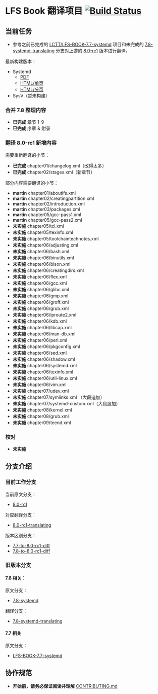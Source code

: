 # LFS Book 翻译项目 [![Build Status](https://travis-ci.org/LCTT/LFS-BOOK.svg?branch=8.0-rc1-translating)](https://travis-ci.org/LCTT/LFS-BOOK)

## 当前任务

* 参考之前已完成的 [LCTT/LFS-BOOK-7.7-systemd][1] 项目和未完成的 [7.8-systemd-translating][2] 分支对上游的 [8.0-rc1][3] 版本进行翻译。

最新构建版本：

* Systemd
  - [PDF][4]
  - [HTML/单页][5]
  - [HTML/分页][6]
* SysV（暂未构建）

### 合并 7.8 整理内容

* **已完成**   章节 1-9
* **已完成**   序章 & 附录

### 翻译 8.0-rc1 新增内容

需要重新翻译的小节：

* **已完成**   chapter01/changelog.xml（改得太多）
* **已完成**   chapter02/stages.xml（新章节）

部分内容需要翻译的小节：

* **martin**   chapter01/aboutlfs.xml
* **martin**   chapter02/creatingpartition.xml
* **martin**   chapter02/introduction.xml
* **martin**   chapter03/packages.xml
* **martin**   chapter05/gcc-pass1.xml
* **martin**   chapter05/gcc-pass2.xml
* **未实施**   chapter05/tcl.xml
* **未实施**   chapter05/texinfo.xml
* **未实施**   chapter05/toolchaintechnotes.xml
* **未实施**   chapter06/adjusting.xml
* **未实施**   chapter06/bash.xml
* **未实施**   chapter06/binutils.xml
* **未实施**   chapter06/bison.xml
* **未实施**   chapter06/creatingdirs.xml
* **未实施**   chapter06/flex.xml
* **未实施**   chapter06/gcc.xml
* **未实施**   chapter06/glibc.xml
* **未实施**   chapter06/gmp.xml
* **未实施**   chapter06/groff.xml
* **未实施**   chapter06/grub.xml
* **未实施**   chapter06/iproute2.xml
* **未实施**   chapter06/kdb.xml
* **未实施**   chapter06/libcap.xml
* **未实施**   chapter06/man-db.xml
* **未实施**   chapter06/perl.xml
* **未实施**   chapter06/pkgconfig.xml
* **未实施**   chapter06/sed.xml
* **未实施**   chapter06/shadow.xml
* **未实施**   chapter06/systemd.xml
* **未实施**   chapter06/texinfo.xml
* **未实施**   chapter06/util-linux.xml
* **未实施**   chapter06/vim.xml
* **未实施**   chapter07/udev.xml
* **未实施**   chapter07/symlinks.xml （大段追加）
* **未实施**   chapter07/systemd-custom.xml（大段追加）
* **未实施**   chapter08/kernel.xml
* **未实施**   chapter08/grub.xml
* **未实施**   chapter09/teend.xml

### 校对

* **未实施**

## 分支介绍

### 当前工作分支

当前原文分支：

* [8.0-rc1][3]

对应翻译分支：

* [8.0-rc1-translating][7]

版本区别分支：
* [7.7-to-8.0-rc1-diff][8]
* [7.8-to-8.0-rc1-diff][9]

### 旧版本分支

#### 7.8 相关：

原文分支：

* [7.8-systemd][10]

翻译分支：

* [7.8-systemd-translating][11]

#### 7.7 相关

原文分支：

* [LFS-BOOK-7.7-systemd][12]

## 协作规范

* **开始前，请务必保证阅读并理解** [CONTRIBUTING.md](CONTRIBUTING.md)

[1]: https://github.com/LCTT/LFS-BOOK-7.7-systemd
[2]: https://github.com/LCTT/LFS-BOOK/tree/7.8-systemd-translating
[3]: https://github.com/LCTT/LFS-BOOK/tree/8.0-rc1
[4]: https://lctt.github.io/LFS-BOOK/LFS-SYSD-BOOK.pdf
[5]: https://lctt.github.io/LFS-BOOK/LFS-SYSD-BOOK.html
[6]: https://lctt.github.io/LFS-BOOK/index.html
[7]: https://github.com/LCTT/LFS-BOOK/tree/8.0-rc1-translating
[8]: https://github.com/LCTT/LFS-BOOK/tree/7.7-to-8.0-rc1-diff
[9]: https://github.com/LCTT/LFS-BOOK/tree/7.8-to-8.0-rc1-diff
[10]: https://github.com/LCTT/LFS-BOOK/tree/7.8-systemd
[11]: https://github.com/LCTT/LFS-BOOK/tree/7.8-systemd-translating
[12]: https://github.com/LCTT/LFS-BOOK-7.7-systemd
